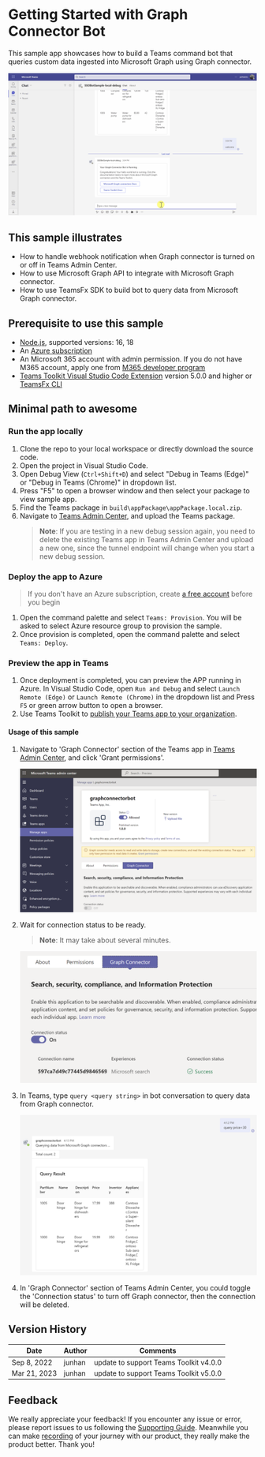 # Getting Started with Graph Connector Bot

This sample app showcases how to build a Teams command bot that queries custom data ingested into Microsoft Graph using Graph connector.

![Graph Connector Overview](images/graph-connector-bot-demo.gif)

## This sample illustrates
- How to handle webhook notification when Graph connector is turned on or off in Teams Admin Center.
- How to use Microsoft Graph API to integrate with Microsoft Graph connector.
- How to use TeamsFx SDK to build bot to query data from Microsoft Graph connector.

## Prerequisite to use this sample
- [Node.js](https://nodejs.org/), supported versions: 16, 18
- An [Azure subscription](https://azure.microsoft.com/en-us/free/)
- An Microsoft 365 account with admin permission. If you do not have M365 account, apply one from [M365 developer program](https://developer.microsoft.com/en-us/microsoft-365/dev-program)
- [Teams Toolkit Visual Studio Code Extension](https://aka.ms/teams-toolkit) version 5.0.0 and higher or [TeamsFx CLI](https://aka.ms/teamsfx-cli)

## Minimal path to awesome

### Run the app locally
1. Clone the repo to your local workspace or directly download the source code.
1. Open the project in Visual Studio Code.
1. Open Debug View (`Ctrl+Shift+D`) and select "Debug in Teams (Edge)" or "Debug in Teams (Chrome)" in dropdown list.
1. Press "F5" to open a browser window and then select your package to view sample app.
1. Find the Teams package in `build\appPackage\appPackage.local.zip`.
1. Navigate to [Teams Admin Center](https://admin.teams.microsoft.com/policies/manage-apps), and upload the Teams package.
    > **Note**: If you are testing in a new debug session again, you need to delete the existing Teams app in Teams Admin Center and upload a new one, since the tunnel endpoint will change when you start a new debug session.

### Deploy the app to Azure
> If you don't have an Azure subscription, create [a free account](https://azure.microsoft.com/en-us/free/) before you begin
1. Open the command palette and select `Teams: Provision`. You will be asked to select Azure resource group to provision the sample.
1. Once provision is completed, open the command palette and select `Teams: Deploy`.

### Preview the app in Teams
1. Once deployment is completed, you can preview the APP running in Azure. In Visual Studio Code, open `Run and Debug` and select `Launch Remote (Edge)` or `Launch Remote (Chrome)` in the dropdown list and Press `F5` or green arrow button to open a browser.
1. Use Teams Toolkit to [publish your Teams app to your organization](https://docs.microsoft.com/en-us/microsoftteams/platform/toolkit/publish#publish-to-your-organization).

#### Usage of this sample
1. Navigate to 'Graph Connector' section of the Teams app in [Teams Admin Center](https://admin.teams.microsoft.com/policies/manage-apps), and click 'Grant permissions'.

    ![Grant permissions](images/grant-permission.png)

1. Wait for connection status to be ready.

    > **Note**: It may take about several minutes.

    ![Connection ready](images/connection-ready.png)

1. In Teams, type `query <query string>` in bot conversation to query data from Graph connector.

    ![Query](images/query.png)

1. In 'Graph Connector' section of Teams Admin Center, you could toggle the 'Connection status' to turn off Graph connector, then the connection will be deleted.

## Version History
|Date| Author| Comments|
|---|---|---|
| Sep 8, 2022 | junhan | update to support Teams Toolkit v4.0.0 |
| Mar 21, 2023 | junhan | update to support Teams Toolkit v5.0.0 |

## Feedback
We really appreciate your feedback! If you encounter any issue or error, please report issues to us following the [Supporting Guide](https://github.com/OfficeDev/TeamsFx-Samples/blob/dev/SUPPORT.md). Meanwhile you can make [recording](https://aka.ms/teamsfx-record) of your journey with our product, they really make the product better. Thank you!
